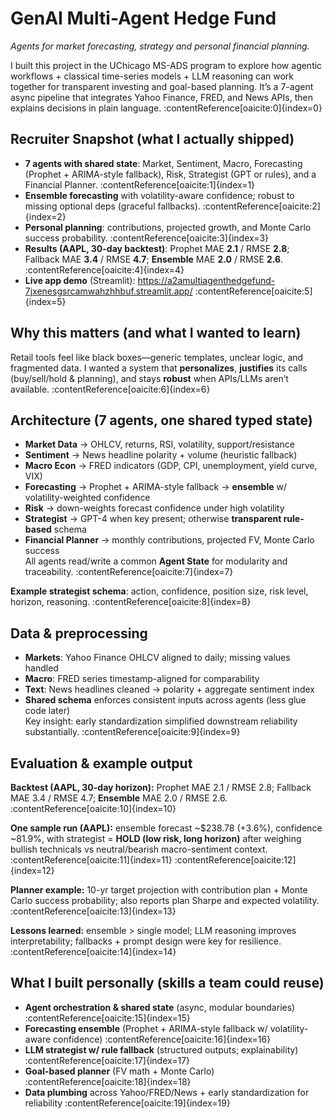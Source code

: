 # GenAI Multi-Agent Hedge Fund
_Agents for market forecasting, strategy and personal financial planning._

I built this project in the UChicago MS-ADS program to explore how agentic workflows + classical time-series models + LLM reasoning can work together for transparent investing and goal-based planning. It’s a 7-agent async pipeline that integrates Yahoo Finance, FRED, and News APIs, then explains decisions in plain language. :contentReference[oaicite:0]{index=0}


## Recruiter Snapshot (what I actually shipped)
- **7 agents with shared state**: Market, Sentiment, Macro, Forecasting (Prophet + ARIMA-style fallback), Risk, Strategist (GPT or rules), and a Financial Planner. :contentReference[oaicite:1]{index=1}  
- **Ensemble forecasting** with volatility-aware confidence; robust to missing optional deps (graceful fallbacks). :contentReference[oaicite:2]{index=2}  
- **Personal planning**: contributions, projected growth, and Monte Carlo success probability. :contentReference[oaicite:3]{index=3}  
- **Results (AAPL, 30-day backtest)**: Prophet MAE **2.1** / RMSE **2.8**; Fallback MAE **3.4** / RMSE **4.7**; **Ensemble** MAE **2.0** / RMSE **2.6**. :contentReference[oaicite:4]{index=4}  
- **Live app demo** (Streamlit): https://a2amultiagenthedgefund-7jxenesgsrcamwahzhhbuf.streamlit.app/ :contentReference[oaicite:5]{index=5}


## Why this matters (and what I wanted to learn)
Retail tools feel like black boxes—generic templates, unclear logic, and fragmented data. I wanted a system that **personalizes**, **justifies** its calls (buy/sell/hold & planning), and stays **robust** when APIs/LLMs aren’t available. :contentReference[oaicite:6]{index=6}


## Architecture (7 agents, one shared typed state)
- **Market Data** → OHLCV, returns, RSI, volatility, support/resistance  
- **Sentiment** → News headline polarity + volume (heuristic fallback)  
- **Macro Econ** → FRED indicators (GDP, CPI, unemployment, yield curve, VIX)  
- **Forecasting** → Prophet + ARIMA-style fallback → **ensemble** w/ volatility-weighted confidence  
- **Risk** → down-weights forecast confidence under high volatility  
- **Strategist** → GPT-4 when key present; otherwise **transparent rule-based** schema  
- **Financial Planner** → monthly contributions, projected FV, Monte Carlo success  
All agents read/write a common **Agent State** for modularity and traceability. :contentReference[oaicite:7]{index=7}

**Example strategist schema**: action, confidence, position size, risk level, horizon, reasoning. :contentReference[oaicite:8]{index=8}


## Data & preprocessing
- **Markets**: Yahoo Finance OHLCV aligned to daily; missing values handled  
- **Macro**: FRED series timestamp-aligned for comparability  
- **Text**: News headlines cleaned → polarity + aggregate sentiment index  
- **Shared schema** enforces consistent inputs across agents (less glue code later)  
Key insight: early standardization simplified downstream reliability substantially. :contentReference[oaicite:9]{index=9}


## Evaluation & example output
**Backtest (AAPL, 30-day horizon):** Prophet MAE 2.1 / RMSE 2.8; Fallback MAE 3.4 / RMSE 4.7; **Ensemble** MAE 2.0 / RMSE 2.6. :contentReference[oaicite:10]{index=10}

**One sample run (AAPL):** ensemble forecast ~$238.78 (+3.6%), confidence ~81.9%, with strategist = **HOLD (low risk, long horizon)** after weighing bullish technicals vs neutral/bearish macro-sentiment context. :contentReference[oaicite:11]{index=11} :contentReference[oaicite:12]{index=12}

**Planner example:** 10-yr target projection with contribution plan + Monte Carlo success probability; also reports plan Sharpe and expected volatility. :contentReference[oaicite:13]{index=13}

**Lessons learned:** ensemble > single model; LLM reasoning improves interpretability; fallbacks + prompt design were key for resilience. :contentReference[oaicite:14]{index=14}


## What I built personally (skills a team could reuse)
- **Agent orchestration & shared state** (async, modular boundaries) :contentReference[oaicite:15]{index=15}  
- **Forecasting ensemble** (Prophet + ARIMA-style fallback w/ volatility-aware confidence) :contentReference[oaicite:16]{index=16}  
- **LLM strategist w/ rule fallback** (structured outputs; explainability) :contentReference[oaicite:17]{index=17}  
- **Goal-based planner** (FV math + Monte Carlo) :contentReference[oaicite:18]{index=18}  
- **Data plumbing** across Yahoo/FRED/News + early standardization for reliability :contentReference[oaicite:19]{index=19}

